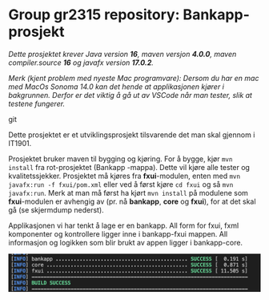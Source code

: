 # Group gr2315 repository: Bankapp-prosjekt

<em>Dette prosjektet krever Java version **16**, maven versjon **4.0.0**, maven compiler.source **16** og javafx version **17.0.2**. 

Merk (kjent problem med nyeste Mac programvare): Dersom du har en mac med MacOs Sonoma 14.0 kan det hende at applikasjonen kjører i bakgrunnen. Derfor er det viktig å gå ut av VSCode når man tester, slik at testene fungerer. 
</em>

git

Dette prosjektet er et utviklingsprosjekt tilsvarende det man skal gjennom i IT1901. 

Prosjektet bruker maven til bygging og kjøring. For å bygge, kjør `mvn install` fra rot-prosjektet (Bankapp -mappa). Dette vil kjøre alle tester og kvalitetssjekker. 
Prosjektet må kjøres fra **fxui**-modulen, enten med `mvn javafx:run -f fxui/pom.xml` eller ved å først kjøre `cd fxui` og så `mvn javafx:run`. Merk at man må først ha kjørt `mvn install` på modulene som **fxui**-modulen er avhengig av (pr. nå **bankapp**, **core** og **fxui**), for at det skal gå (se skjermdump nederst).

Applikasjonen vi har tenkt å lage er en bankapp. All form for fxui, fxml komponenter og kontrollere ligger inne i bankapp-fxui mappen. All informasjon og logikken som blir brukt av appen ligger i bankapp-core. 


![](images/Skjermdump_mavenInstall.png)